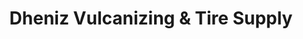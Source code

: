 ---
title: "Dheniz Vulcanizing & Tire Supply"
url: /calamba/dheniz-vulcanizing-and-tire-supply/
shop: tyres
---